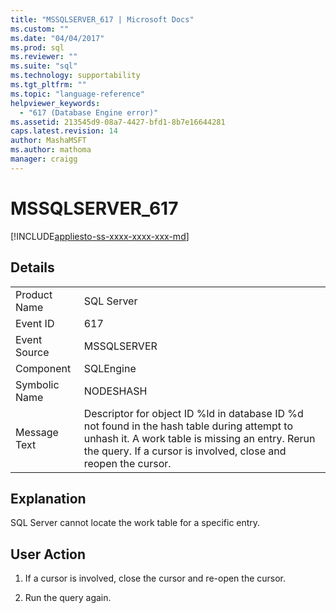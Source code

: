 ```yaml
---
title: "MSSQLSERVER_617 | Microsoft Docs"
ms.custom: ""
ms.date: "04/04/2017"
ms.prod: sql
ms.reviewer: ""
ms.suite: "sql"
ms.technology: supportability
ms.tgt_pltfrm: ""
ms.topic: "language-reference"
helpviewer_keywords: 
  - "617 (Database Engine error)"
ms.assetid: 213545d9-08a7-4427-bfd1-8b7e16644281
caps.latest.revision: 14
author: MashaMSFT
ms.author: mathoma
manager: craigg
---
```

# MSSQLSERVER_617
[!INCLUDE[appliesto-ss-xxxx-xxxx-xxx-md](../../includes/appliesto-ss-xxxx-xxxx-xxx-md.md)]
  
## Details  
  
|||  
|-|-|  
|Product Name|SQL Server|  
|Event ID|617|  
|Event Source|MSSQLSERVER|  
|Component|SQLEngine|  
|Symbolic Name|NODESHASH|  
|Message Text|Descriptor for object ID %ld in database ID %d not found in the hash table during attempt to unhash it. A work table is missing an entry. Rerun the query. If a cursor is involved, close and reopen the cursor.|  
  
## Explanation  
SQL Server cannot locate the work table for a specific entry.  
  
## User Action  
  
1.  If a cursor is involved, close the cursor and re-open the cursor.  
  
2.  Run the query again.  
  

